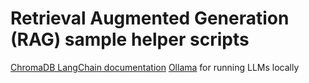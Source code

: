 # Retrieval Augmented Generation (RAG) sample helper scripts

[ChromaDB LangChain documentation](https://python.langchain.com/docs/integrations/vectorstores/chroma)
[Ollama](https://ollama.ai/) for running LLMs locally
